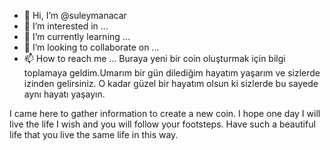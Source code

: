 - 👋 Hi, I’m @suleymanacar
- 👀 I’m interested in ...
- 🌱 I’m currently learning ...
- 💞️ I’m looking to collaborate on ...
- 📫 How to reach me ...
Buraya yeni bir coin oluşturmak için bilgi toplamaya geldim.Umarım bir gün dilediğim hayatım yaşarım ve sizlerde izinden gelirsiniz.
O kadar güzel bir hayatım olsun ki sizlerde bu sayede aynı hayatı yaşayın.

I came here to gather information to create a new coin. I hope one day I will live the life I wish and you will follow your footsteps.
 Have such a beautiful life that you live the same life in this way.
<!---
suleymanacar/suleymanacar is a ✨ special ✨ repository because its `README.md` (this file) appears on your GitHub profile.
You can click the Preview link to take a look at your changes.
--->
